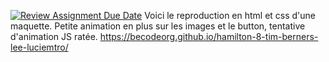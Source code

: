 [![Review Assignment Due Date](https://classroom.github.com/assets/deadline-readme-button-24ddc0f5d75046c5622901739e7c5dd533143b0c8e959d652212380cedb1ea36.svg)](https://classroom.github.com/a/beaczqnd)
Voici le reproduction en html et css d'une maquette.
Petite animation en plus sur les images et le button, tentative d'animation JS ratée.
https://becodeorg.github.io/hamilton-8-tim-berners-lee-luciemtro/
